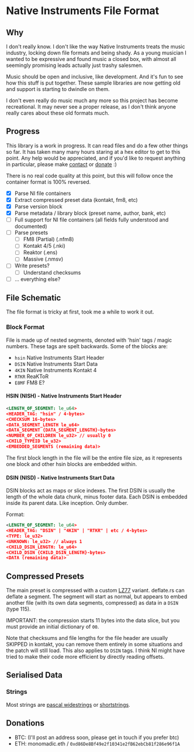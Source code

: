 # Native Instruments File Format

## Why

I don't really know. I don't like the way Native Instruments treats the music industry, locking down file formats and being shady. As a young musician I wanted to be expressive and found music a closed box, with almost all seemingly promising leads actually just trashy salesmen.

Music should be open and inclusive, like development. And it's fun to see how this stuff is put together. These sample libraries are now getting old and support is starting to dwindle on them.

I don't even really do music much any more so this project has become recreational. It may never see a proper release, as I don't think anyone really cares about these old formats much.

## Progress

This library is a work in progress. It can read files and do a few other things so far. It has taken many many hours staring at a hex editor to get to this point. Any help would be appreciated, and if you'd like to request anything in particular, please make [contact](mailto:themonomadic@protonmail.com) or [donate](#donations) :)

There is no real code quality at this point, but this will follow once the container format is 100% reversed.

- [x] Parse NI file containers
- [x] Extract compressed preset data (kontakt, fm8, etc)
- [x] Parse version block
- [x] Parse metadata / library block (preset name, author, bank, etc)
- [ ] Full support for NI file containers (all fields fully understood and documented)
- [ ] Parse presets
    - [ ] FM8 (Partial) (.nfm8)
    - [ ] Kontakt 4/5 (.nki)
    - [ ] Reaktor (.ens)
    - [ ] Massive (.nmsv)
- [ ] Write presets?
    - [ ] Understand checksums
- [ ] ... everything else?

## File Schematic

The file format is tricky at first, took me a while to work it out.

### Block Format

File is made up of nested segments, denoted with 'hsin' tags / magic numbers. These tags are spelt backwards. Some of the blocks are:

- `hsin` Native Instruments Start Header
- `DSIN` Native Instruments Start Data
- `4KIN` Native Instruments Kontakt 4
- `RTKR` ReaKToR
- `E8MF` FM8 E?

#### HSIN (NISH) - Native Instruments Start Header

``` xml
<LENGTH_OF_SEGMENT: le_u64>
<HEADER_TAG: "hsin" / 4-bytes>
<CHECKSUM 16-bytes>
<DATA_SEGMENT_LENGTH le_u64>
<DATA_SEGMENT {DATA_SEGMENT_LENGTH}-bytes>
<NUMBER_OF_CHILDREN le_u32> // usually 0
<CHILD_TYPEID le_u32>
<EMBEDDED_SEGMENTS (remaining data)>
```

The first block length in the file will be the entire file size, as it represents one block and other hsin blocks are embedded within.

#### DSIN (NISD) - Native Instruments Start Data

DSIN blocks act as maps or slice indexes. The first DSIN is usually the length of the whole data chunk, minus footer data. Each DSIN is embedded inside its parent data. Like inception. Only dumber.

Format:
``` xml
<LENGTH_OF_SEGMENT: le_u64>
<HEADER_TAG: "DSIN" | "4KIN" | "RTKR" | etc / 4-bytes>
<TYPE: le_u32>
<UNKNOWN: le_u32> // always 1
<CHILD_DSIN_LENGTH: le_u64>
<CHILD_DSIN {CHILD_DSIN_LENGTH}-bytes>
<DATA (remaining data)>
```

## Compressed Presets

The main preset is compressed with a custom [LZ77](https://en.wikipedia.org/wiki/LZ77_and_LZ78) variant. deflate.rs can deflate a segment. The segment will start as normal, but appears to embed another file (with its own data segments, compressed) as data in a `DSIN` (type 115).

IMPORTANT: the compression starts 11 bytes into the data slice, but you must provide an initial dictionary of `00`.

Note that checksums and file lengths for the file header are usually SKIPPED in kontakt, you can remove them entirely in some situations and the patch will still load. This also applies to `DSIN` tags. I think NI might have tried to make their code more efficient by directly reading offsets.

## Serialised Data

### Strings

Most strings are [pascal widestrings](https://wiki.lazarus.freepascal.org/Character_and_string_types#WideString) or [shortstrings](https://wiki.lazarus.freepascal.org/Character_and_string_types#ShortString).

## Donations

- BTC: (I'll post an address soon, please get in touch if you prefer btc)
- ETH: monomadic.eth / `0xd86De8Bf49e2f10341e2fB62ebCb81f286e96f1A`
